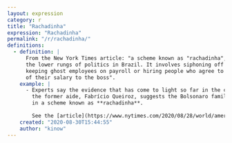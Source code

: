 ```yaml
---
layout: expression
category: r
title: "Rachadinha"
expression: "Rachadinha"
permalink: "/r/rachadinha/"
definitions:
  - definition: |
      From the New York Times article: "a scheme known as "rachadinha", which is common in
      the lower rungs of politics in Brazil. It involves siphoning off taxpayer money by
      keeping ghost employees on payroll or hiring people who agree to kick back a share
      of their salary to the boss".
    example: |
      - Experts say the evidence that has come to light so far in the case of
        the former aide, Fabrício Queiroz, suggests the Bolsonaro family partook
        in a scheme known as **rachadinha**.
        
        See the [article](https://www.nytimes.com/2020/08/28/world/americas/brazil-bosonaro-corruption.html?smid=tw-share) for more.
    created: "2020-08-30T15:44:55"
    author: "kinow"
---
```

